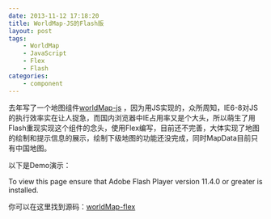 ```yaml
---
date: 2013-11-12 17:18:20
title: WorldMap-JS的Flash版
layout: post
tags:
    - WorldMap
    - JavaScript
    - Flex
    - Flash
categories:
    - component
---
```


去年写了一个地图组件[worldMap-js](https://github.com/JChord/worldMap-js) ，因为用JS实现的，众所周知，IE6-8对JS的执行效率实在让人捉急，而国内浏览器中IE占用率又是个大头，所以萌生了用Flash重现实现这个组件的念头，使用Flex编写，目前还不完善，大体实现了地图的绘制和提示信息的展示，绘制下级地图的功能还没完成，同时MapData目前只有中国地图。

以下是Demo演示：

<script type="text/javascript" src="../assets/demo/worldMap-flex/swfobject.js"></script>
<script type="text/javascript">
// For version detection, set to min. required Flash Player version, or 0 (or 0.0.0), for no version detection. 
var swfVersionStr = "11.4.0";
// To use express install, set to playerProductInstall.swf, otherwise the empty string. 
var xiSwfUrlStr = "../assets/demo/worldMap-flex/playerProductInstall.swf";
var flashvars = {};
var params = {};
params.quality = "high";
params.bgcolor = "#ffffff";
params.allowscriptaccess = "sameDomain";
params.allowfullscreen = "true";
var attributes = {};
attributes.id = "FlashMap";
attributes.name = "FlashMap";
attributes.align = "middle";
swfobject.embedSWF(
"../assets/demo/worldMap-flex/FlashMap.swf", "flashContent", 
"560", "470", 
swfVersionStr, xiSwfUrlStr, 
flashvars, params, attributes);
// JavaScript enabled so display the flashContent div in case it is not replaced with a swf object.
swfobject.createCSS("#flashContent", "display:block;text-align:left;");
</script>
<div id="flashContent">
<p>
To view this page ensure that Adobe Flash Player version 
11.4.0 or greater is installed. 
</p>
<script type="text/javascript"> 
var pageHost = ((document.location.protocol == "https:") ? "https://" : "http://"); 
document.write("<a href='http://www.adobe.com/go/getflashplayer'><img src='" 
+ pageHost + "www.adobe.com/images/shared/download_buttons/get_flash_player.gif' alt='Get Adobe Flash player' /></a>" ); 
</script> 
</div>

你可以在这里找到源码：[worldMap-flex](https://github.com/JChord/worldMap-flex)

